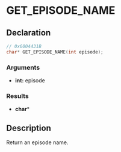 # GET_EPISODE_NAME

## Declaration
```cpp
// 0x6004431B
char* GET_EPISODE_NAME(int episode);
```

### Arguments
- **int:** episode

### Results
- **char***

## Description
Return an episode name.